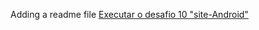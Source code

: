 Adding a readme file
<a href="https://leonardo-naressi.github.io/HTML-CSS/desafios/solo%20try%20d010/">Executar o desafio 10 "site-Android"</a>
